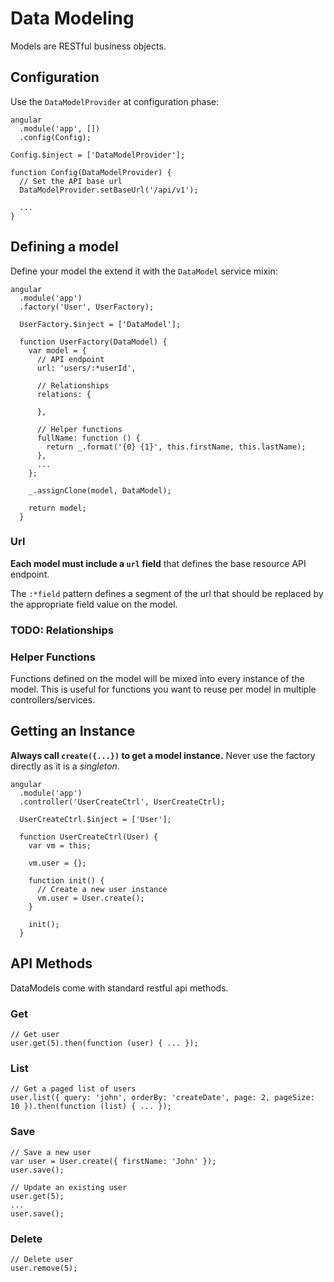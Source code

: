 # Data Modeling

Models are RESTful business objects.

## Configuration

Use the `DataModelProvider` at configuration phase:

```
angular
  .module('app', [])
  .config(Config);

Config.$inject = ['DataModelProvider'];

function Config(DataModelProvider) {
  // Set the API base url
  DataModelProvider.setBaseUrl('/api/v1');

  ...
}
```

## Defining a model

Define your model the extend it with the `DataModel` service mixin:

```
angular
  .module('app')
  .factory('User', UserFactory);
  
  UserFactory.$inject = ['DataModel'];
  
  function UserFactory(DataModel) {
    var model = {
      // API endpoint
      url: 'users/:*userId',
      
      // Relationships
      relations: {
        
      },
    
      // Helper functions
      fullName: function () {
        return _.format('{0} {1}', this.firstName, this.lastName);
      },
      ...
    };
    
    _.assignClone(model, DataModel);
    
    return model;
  }
```

### Url
**Each model must include a `url` field** that defines the base resource API endpoint.

The `:*field` pattern defines a segment of the url that should be replaced by the appropriate field value on the model.

### TODO: Relationships

### Helper Functions
Functions defined on the model will be mixed into every instance of the model. This is useful for functions you want to reuse per model in multiple controllers/services.




## Getting an Instance

**Always call `create({...})` to get a model instance.** Never use the factory directly as it is a *singleton*.

```
angular
  .module('app')
  .controller('UserCreateCtrl', UserCreateCtrl);
  
  UserCreateCtrl.$inject = ['User'];
  
  function UserCreateCtrl(User) {
    var vm = this;
    
    vm.user = {};
    
    function init() {
      // Create a new user instance
      vm.user = User.create();
    }
    
    init();
  }
```

## API Methods

DataModels come with standard restful api methods.

### Get

```
// Get user
user.get(5).then(function (user) { ... });
```

### List

```
// Get a paged list of users
user.list({ query: 'john', orderBy: 'createDate', page: 2, pageSize: 10 }).then(function (list) { ... });
```

### Save

```
// Save a new user
var user = User.create({ firstName: 'John' });
user.save();

// Update an existing user
user.get(5);
...
user.save();
```

### Delete
```
// Delete user
user.remove(5);
```